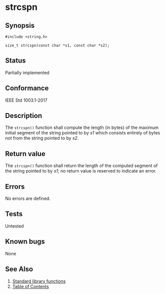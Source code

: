 # strcspn

## Synopsis

`#include <string.h>`

`size_t strcspn(const char *s1, const char *s2);`

## Status

Partially implemented

## Conformance

IEEE Std 1003.1-2017

## Description

The `strcspn()` function shall compute the length (in bytes) of the maximum initial segment of the string pointed to by
_s1_ which consists entirely of bytes not from the string pointed to by _s2_.

## Return value

The `strcspn()` function shall return the length of the computed segment of the string pointed to by _s1_; no return
value is reserved to indicate an error.

## Errors

No errors are defined.

## Tests

Untested

## Known bugs

None

## See Also

1. [Standard library functions](../README.md)
2. [Table of Contents](../../../README.md)
